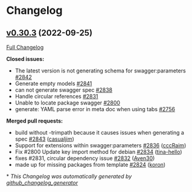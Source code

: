 # Changelog

## [v0.30.3](https://github.com/istforks/go-swagger/tree/v0.30.3) (2022-09-25)

[Full Changelog](https://github.com/istforks/go-swagger/compare/v0.30.2...v0.30.3)

**Closed issues:**

- The latest version is not generating schema for swagger:parameters [\#2842](https://github.com/istforks/go-swagger/issues/2842)
- Generate empty models [\#2841](https://github.com/istforks/go-swagger/issues/2841)
- can not generate swagger spec [\#2838](https://github.com/istforks/go-swagger/issues/2838)
- Handle circular references [\#2831](https://github.com/istforks/go-swagger/issues/2831)
- Unable to locate package swagger [\#2800](https://github.com/istforks/go-swagger/issues/2800)
- generate: YAML parse error in meta doc when using tabs [\#2756](https://github.com/istforks/go-swagger/issues/2756)

**Merged pull requests:**

- build without -trimpath because it causes issues when generating a spec [\#2843](https://github.com/istforks/go-swagger/pull/2843) ([casualjim](https://github.com/casualjim))
- Support for extensions within swagger:parameters [\#2836](https://github.com/istforks/go-swagger/pull/2836) ([cccRaim](https://github.com/cccRaim))
- Fix \#2800 Update key import method for debian [\#2834](https://github.com/istforks/go-swagger/pull/2834) ([tina-hello](https://github.com/tina-hello))
- fixes \#2831, circular dependency issue [\#2832](https://github.com/istforks/go-swagger/pull/2832) ([Aven30](https://github.com/Aven30))
- made up for missing packages from template [\#2824](https://github.com/istforks/go-swagger/pull/2824) ([koron](https://github.com/koron))



\* *This Changelog was automatically generated by [github_changelog_generator](https://github.com/github-changelog-generator/github-changelog-generator)*
